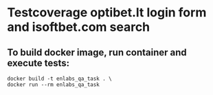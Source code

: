 # Testcoverage optibet.lt login form and isoftbet.com search
## To build docker image, run container and execute tests:
```
docker build -t enlabs_qa_task . \
docker run --rm enlabs_qa_task
```
